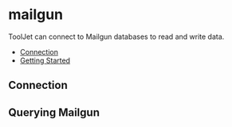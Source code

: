 
# mailgun

ToolJet can connect to Mailgun databases to read and write data. 

- [Connection](#connection)
- [Getting Started](#querying-mailgun)

## Connection

## Querying Mailgun